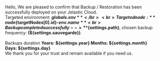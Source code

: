 Hello,
We are pleased to confirm that Backup / Restoration has been successfully deployed on your Jelastic Cloud.
<br>Targeted environment: **${globals.env}** </br>
<br>Targeted node : **node${targetNodes[0].id}-${env.name}**
<br>Backup completed successfully --> **${settings.path}**, chosen backup frequency: **(${settings.sauvegarde})**.</br>
<br>Backups duration **Years: ${settings.year} Months: ${settings.month} Days: ${settings.day}**</br>
We thank you for your trust and remain available if you need us.

